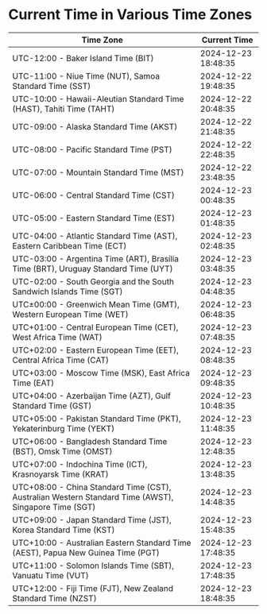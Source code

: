 # Current Time in Various Time Zones

| Time Zone | Current Time |
|-----------|--------------|
| UTC-12:00 - Baker Island Time (BIT) | 2024-12-23 18:48:35 |
| UTC-11:00 - Niue Time (NUT), Samoa Standard Time (SST) | 2024-12-22 19:48:35 |
| UTC-10:00 - Hawaii-Aleutian Standard Time (HAST), Tahiti Time (TAHT) | 2024-12-22 20:48:35 |
| UTC-09:00 - Alaska Standard Time (AKST) | 2024-12-22 21:48:35 |
| UTC-08:00 - Pacific Standard Time (PST) | 2024-12-22 22:48:35 |
| UTC-07:00 - Mountain Standard Time (MST) | 2024-12-22 23:48:35 |
| UTC-06:00 - Central Standard Time (CST) | 2024-12-23 00:48:35 |
| UTC-05:00 - Eastern Standard Time (EST) | 2024-12-23 01:48:35 |
| UTC-04:00 - Atlantic Standard Time (AST), Eastern Caribbean Time (ECT) | 2024-12-23 02:48:35 |
| UTC-03:00 - Argentina Time (ART), Brasília Time (BRT), Uruguay Standard Time (UYT) | 2024-12-23 03:48:35 |
| UTC-02:00 - South Georgia and the South Sandwich Islands Time (SGT) | 2024-12-23 04:48:35 |
| UTC±00:00 - Greenwich Mean Time (GMT), Western European Time (WET) | 2024-12-23 06:48:35 |
| UTC+01:00 - Central European Time (CET), West Africa Time (WAT) | 2024-12-23 07:48:35 |
| UTC+02:00 - Eastern European Time (EET), Central Africa Time (CAT) | 2024-12-23 08:48:35 |
| UTC+03:00 - Moscow Time (MSK), East Africa Time (EAT) | 2024-12-23 09:48:35 |
| UTC+04:00 - Azerbaijan Time (AZT), Gulf Standard Time (GST) | 2024-12-23 10:48:35 |
| UTC+05:00 - Pakistan Standard Time (PKT), Yekaterinburg Time (YEKT) | 2024-12-23 11:48:35 |
| UTC+06:00 - Bangladesh Standard Time (BST), Omsk Time (OMST) | 2024-12-23 12:48:35 |
| UTC+07:00 - Indochina Time (ICT), Krasnoyarsk Time (KRAT) | 2024-12-23 13:48:35 |
| UTC+08:00 - China Standard Time (CST), Australian Western Standard Time (AWST), Singapore Time (SGT) | 2024-12-23 14:48:35 |
| UTC+09:00 - Japan Standard Time (JST), Korea Standard Time (KST) | 2024-12-23 15:48:35 |
| UTC+10:00 - Australian Eastern Standard Time (AEST), Papua New Guinea Time (PGT) | 2024-12-23 17:48:35 |
| UTC+11:00 - Solomon Islands Time (SBT), Vanuatu Time (VUT) | 2024-12-23 17:48:35 |
| UTC+12:00 - Fiji Time (FJT), New Zealand Standard Time (NZST) | 2024-12-23 18:48:35 |

